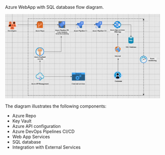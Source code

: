 Azure WebApp with SQL database flow diagram.

![Flow diagram](/Images/flowdiagram.jpg)

The diagram illustrates the following components:

- Azure Repo
- Key Vault
- Azure API configuration
- Azure DevOps Pipelines CI/CD
- Web App Services
- SQL database
- Integration with External Services
